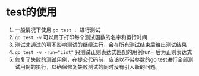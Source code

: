 # test的使用
1. 一般情况下使用 `go test . `进行测试
2. `go test -v` 可以用于打印每个测试函数的名字和运行时间
3. 测试未通过的项不影响测试的继续进行，会在所有测试结束后给出测试结果
4. `go test -v -run="List"` 只测试正则表达式匹配的用例run= 后为正则表达式
5. 修复了失败的测试用例，在提交代码前，应该以不带参数的go test进行全部测试用例的执行，以确保修复失败测试的同时没有引入新的问题。